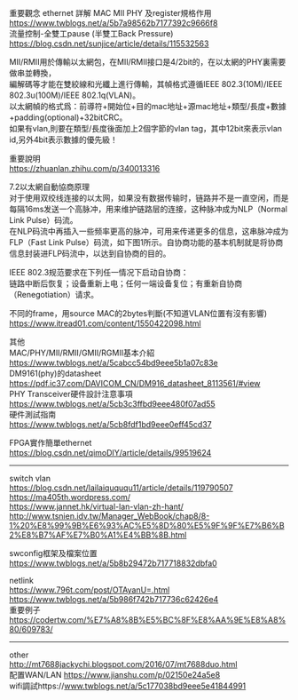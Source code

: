 重要觀念 ethernet 詳解 MAC MII PHY 及register規格作用  
https://www.twblogs.net/a/5b7a98562b7177392c9666f8  
流量控制-全雙工pause (半雙工Back Pressure)  
https://blog.csdn.net/sunjice/article/details/115532563  
  
  
MII/RMII用於傳輸以太網包，在MII/RMII接口是4/2bit的，在以太網的PHY裏需要做串並轉換，  
編解碼等才能在雙絞線和光纖上進行傳輸，其幀格式遵循IEEE 802.3(10M)/IEEE 802.3u(100M)/IEEE 802.1q(VLAN)。  
以太網幀的格式爲：前導符+開始位+目的mac地址+源mac地址+類型/長度+數據+padding(optional)+32bitCRC。  
如果有vlan,則要在類型/長度後面加上2個字節的vlan tag，其中12bit來表示vlan id,另外4bit表示數據的優先級！  
  
  
重要說明  
https://zhuanlan.zhihu.com/p/340013316  
  
7.2以太網自動協商原理  
对于使用双绞线连接的以太网，如果没有数据传输时，链路并不是一直空闲，而是每隔16ms发送一个高脉冲，用来维护链路层的连接，这种脉冲成为NLP（Normal Link Pulse）码流。  
在NLP码流中再插入一些频率更高的脉冲，可用来传递更多的信息，这串脉冲成为FLP（Fast Link Pulse）码流，如下图1所示。自协商功能的基本机制就是将协商信息封装进FLP码流中，以达到自协商的目的。  
  
IEEE 802.3规范要求在下列任一情况下启动自协商：  
链路中断后恢复；设备重新上电；任何一端设备复位；有重新自协商（Renegotiation）请求。  
  
不同的frame，用source MAC的2bytes判斷(不知道VLAN位置有沒有影響)  
https://www.itread01.com/content/1550422098.html  
  
  
其他  
MAC/PHY/MII/RMII/GMII/RGMII基本介紹  
https://www.twblogs.net/a/5cabcc54bd9eee5b1a07c83e  
DM9161(phy)的datasheet  
https://pdf.ic37.com/DAVICOM_CN/DM916_datasheet_8113561/#view  
PHY Transceiver硬件設計注意事項  
https://www.twblogs.net/a/5cb3c3ffbd9eee480f07ad55  
硬件測試指南  
https://www.twblogs.net/a/5cb8fdf1bd9eee0eff45cd37  
  
  
FPGA實作簡單ethernet  
https://blog.csdn.net/qimoDIY/article/details/99519624  
  
-------------------------------------------------------------------------------------------
switch vlan  
https://blog.csdn.net/lailaiquququ11/article/details/119790507  
https://ma405th.wordpress.com/  
https://www.jannet.hk/virtual-lan-vlan-zh-hant/  
http://www.tsnien.idv.tw/Manager_WebBook/chap8/8-1%20%E8%99%9B%E6%93%AC%E5%8D%80%E5%9F%9F%E7%B6%B2%E8%B7%AF%E7%B0%A1%E4%BB%8B.html  
  
swconfig框架及檔案位置    
https://www.twblogs.net/a/5b8b29472b717718832dbfa0  
  
netlink  
https://www.796t.com/post/OTAyanU=.html  
https://www.twblogs.net/a/5b986f742b717736c62426e4  
重要例子  
https://codertw.com/%E7%A8%8B%E5%BC%8F%E8%AA%9E%E8%A8%80/609783/  
  
-------------------------------------------------------------------------------------------
other  
http://mt7688jackychi.blogspot.com/2016/07/mt7688duo.html  
配置WAN/LAN  https://www.jianshu.com/p/02150e24a5e8  
wifi調試https://www.twblogs.net/a/5c177038bd9eee5e41844991  

